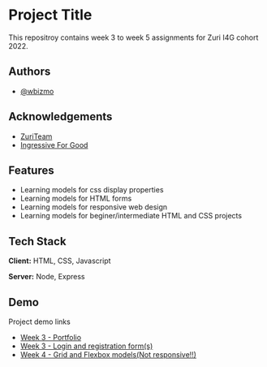 
# Project Title

This repositroy contains week 3 to week 5 assignments for Zuri I4G cohort 2022.


## Authors

- [@wbizmo](https://www.github.com/wbizmo)


## Acknowledgements

 - [ZuriTeam](https://zuri.team)
 - [Ingressive For Good](https://ingressive.org)


## Features

- Learning models for css display properties
- Learning models for HTML forms
- Learning models for responsive web design
- Learning models for beginer/intermediate HTML and CSS projects


## Tech Stack

**Client:** HTML, CSS, Javascript

**Server:** Node, Express


## Demo

Project demo links

- [Week 3 - Portfolio](https://zuri-x-i4g-portfolio.wbizmo.repl.co)
- [Week 3 - Login and registration form(s)](https://zuri-x-i4g-login.wbizmo.repl.co/index.html)
- [Week 4 - Grid and Flexbox models(Not responsive!!)](https://zuri-week-4-css-assignment.wbizmo.repl.co)
